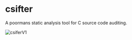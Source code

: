 # csifter

A poormans static analysis tool for C source code auditing.


![csiferV1](https://user-images.githubusercontent.com/44337835/131665093-0eec24f4-4ea0-40d8-a202-0882087c25c5.png)

